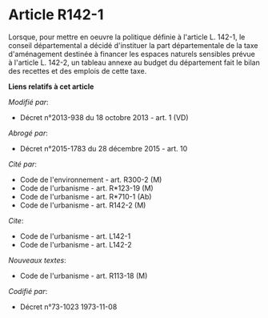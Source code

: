# Article R142-1

Lorsque, pour mettre en oeuvre la politique définie à l'article L. 142-1, le conseil départemental a décidé d'instituer la
part départementale de la taxe d'aménagement destinée à financer les espaces naturels sensibles prévue à l'article L. 142-2,
un tableau annexe au budget du département fait le bilan des recettes et des emplois de cette taxe.

**Liens relatifs à cet article**

_Modifié par_:

  - Décret n°2013-938 du 18 octobre 2013 - art. 1 (VD)

_Abrogé par_:

  - Décret n°2015-1783 du 28 décembre 2015 - art. 10

_Cité par_:

  - Code de l'environnement - art. R300-2 (M)
  - Code de l'urbanisme - art. R*123-19 (M)
  - Code de l'urbanisme - art. R*710-1 (Ab)
  - Code de l'urbanisme - art. R142-2 (M)

_Cite_:

  - Code de l'urbanisme - art. L142-1
  - Code de l'urbanisme - art. L142-2

_Nouveaux textes_:

  - Code de l'urbanisme - art. R113-18 (M)

_Codifié par_:

  - Décret n°73-1023 1973-11-08
